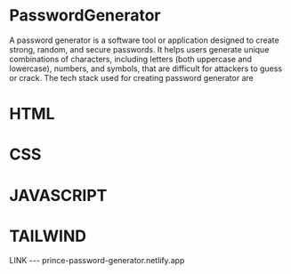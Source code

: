# PasswordGenerator
A password generator is a software tool or application designed to create strong, random, and secure passwords. It helps users generate unique combinations of characters, including letters (both uppercase and lowercase), numbers, and symbols, that are difficult for attackers to guess or crack. 
The tech stack used for creating password generator are
# HTML
# CSS
# JAVASCRIPT
# TAILWIND

LINK ---  prince-password-generator.netlify.app
